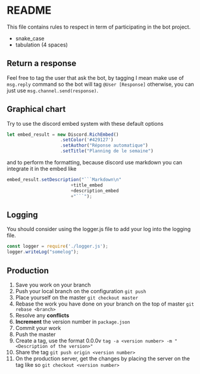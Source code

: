 # README

This file contains rules to respect in term of participating in the bot project.

- snake_case
- tabulation (4 spaces)

## Return a response

Feel free to tag the user that ask the bot, by tagging I mean make use of `msg.reply` command so the bot will tag `@User [Response]` otherwise, you can just use `msg.channel.send(response)`.

## Graphical chart

Try to use the discord embed system with these default options

```javascript
let embed_result = new Discord.RichEmbed()
                    .setColor('#429127')
                    .setAuthor("Réponse automatique")
					.setTitle("Planning de le semaine")
```

and to perform the formatting, because discord use markdown you can integrate it in the embed like

```javascript
embed_result.setDescription("```Markdown\n"
                        +title_embed
                        +description_embed
                        +"```");
```
## Logging
You should consider using the logger.js file to add your log into the logging file.
```javascript
const logger = require('./logger.js');
logger.writeLog("somelog");
```

## Production
1. Save you work on your branch
2. Push your local branch on the configuration
    `git push`
3. Place yourself on the master
    `git checkout master`
4. Rebase the work you have done on your branch on the top of master
    `git rebase <branch>`
5. Resolve any **conflicts**
6. **Increment** the version number in `package.json`
7. Commit your work
8. Push the master
9. Create a tag, use the format 0.0.0v
    `tag -a <version number> -m "<Description of the version>"`
10. Share the tag
    `git push origin <version number>`
11. On the production server, get the changes by placing the server on the tag like so
    `git checkout <version number>`
